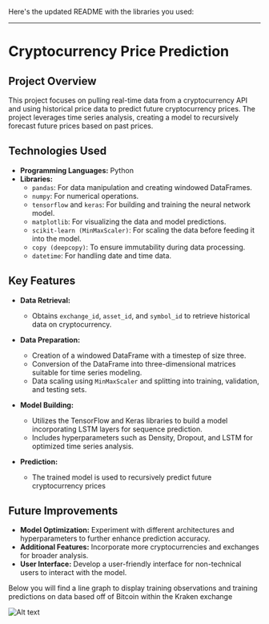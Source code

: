 Here's the updated README with the libraries you used:

---

# Cryptocurrency Price Prediction

## Project Overview
This project focuses on pulling real-time data from a cryptocurrency API and using historical price data to predict future cryptocurrency prices. The project leverages time series analysis, creating a model to recursively forecast future prices based on past prices.

## Technologies Used
- **Programming Languages:** Python
- **Libraries:**
  - `pandas`: For data manipulation and creating windowed DataFrames.
  - `numpy`: For numerical operations.
  - `tensorflow` and `keras`: For building and training the neural network model.
  - `matplotlib`: For visualizing the data and model predictions.
  - `scikit-learn (MinMaxScaler)`: For scaling the data before feeding it into the model.
  - `copy (deepcopy)`: To ensure immutability during data processing.
  - `datetime`: For handling date and time data.

## Key Features
- **Data Retrieval:**
  - Obtains `exchange_id`, `asset_id`, and `symbol_id` to retrieve historical data on cryptocurrency.
  
- **Data Preparation:**
  - Creation of a windowed DataFrame with a timestep of size three.
  - Conversion of the DataFrame into three-dimensional matrices suitable for time series modeling.
  - Data scaling using `MinMaxScaler` and splitting into training, validation, and testing sets.
  
- **Model Building:**
  - Utilizes the TensorFlow and Keras libraries to build a model incorporating LSTM layers for sequence prediction.
  - Includes hyperparameters such as Density, Dropout, and LSTM for optimized time series analysis.

- **Prediction:**
  - The trained model is used to recursively predict future cryptocurrency prices


## Future Improvements
- **Model Optimization:** Experiment with different architectures and hyperparameters to further enhance prediction accuracy.
- **Additional Features:** Incorporate more cryptocurrencies and exchanges for broader analysis.
- **User Interface:** Develop a user-friendly interface for non-technical users to interact with the model.

Below you will find a line graph to display training observations and training predictions on data based off of Bitcoin within the Kraken exchange

![Alt text](relative/path/to/predicitions.png)
